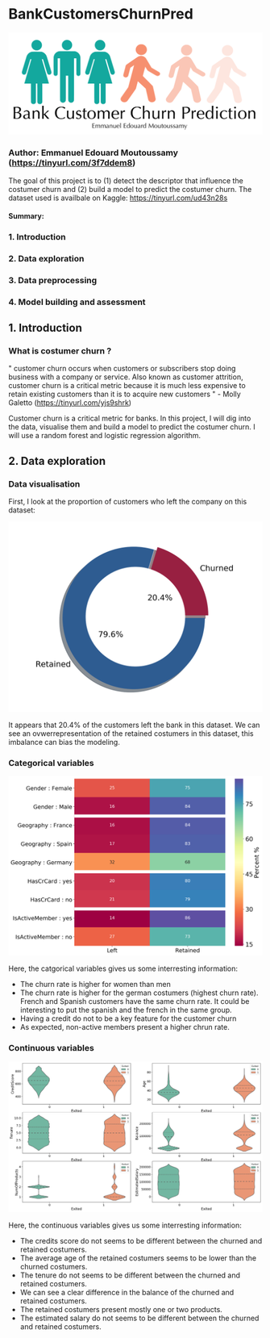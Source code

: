 # BankCustomersChurnPred
 
![bank_costumer_churn_prediction](Results/bank_costumer_churn_prediction.png)

### Author: Emmanuel Edouard Moutoussamy (https://tinyurl.com/3f7ddem8)

The goal of this project is to (1) detect the descriptor that influence the costumer churn and (2) build a model to predict the costumer churn.
The dataset used is availbale on Kaggle: https://tinyurl.com/ud43n28s


#### Summary:
### 1. Introduction
### 2. Data exploration
### 3. Data preprocessing
### 4. Model building and assessment

## 1. Introduction
### What is costumer churn ?

" customer churn occurs when customers or subscribers stop doing business with a company or service. Also known as customer attrition, customer churn is a critical metric because it is much less expensive to retain existing customers than it is to acquire new customers " - Molly Galetto (https://tinyurl.com/yjs9shrk)



Customer churn is a critical metric for banks. In this project, I will dig into the data, visualise them and build a model to predict the costumer churn. I will use a random forest and logistic regression algorithm.

## 2. Data exploration 

### Data visualisation

First, I look at the proportion of customers who left the company on this dataset:

![donut_churn_percent](Results/donut_churn_percent.png)

It appears that 20.4% of the customers left the bank in this dataset. We can see an ovwerrepresentation of the retained costumers in this dataset, this imbalance can bias the modeling.

### Categorical variables 

![HeatMapCatFeatures](Results/HeatMapCatFeatures.png)

Here, the catgorical variables gives us some interresting information:
- The churn rate is higher for women than men
- The churn rate is higher for the german costumers (highest churn rate). French and Spanish customers have the same churn rate. It could be interesting to put the spanish and the french in the same group.
- Having a credit do not to be a key feature for the customer churn
- As expected, non-active members present a higher chrun rate.

### Continuous variables

![violinPlot_continuous](Results/violinPlot_continuous.png)

Here, the continuous variables gives us some interresting information:
- The credits score do not seems to be different between the churned and retained costumers.
- The average age of the retained costumers seems to be lower than the churned costumers.
- The tenure do not seems to be different between the churned and retained costumers.
- We can see a clear difference in the balance of the churned and retained costumers.
- The retained costumers present mostly one or two products.
- The estimated salary do not seems to be different between the churned and retained costumers.

